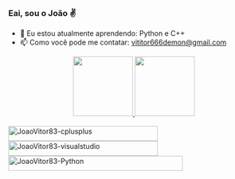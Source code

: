 ### Eai, sou o João ✌

- 🌱 Eu estou atualmente aprendendo: Python e C++
- 📫 Como você pode me contatar: vititor666demon@gmail.com

<div align="center">
  <a href="https://github.com/JoaoVitor83">
  <img height="120em" src="https://github-readme-stats.vercel.app/api?username=JoaoVitor83&show_icons=true&theme=white&include_all_commits=true&count_private=true"/>
  <img height="120em" src="https://github-readme-stats.vercel.app/api/top-langs/?username=JoaoVitor83&layout=compact&langs_count=7&theme=white"/>
</div>
<div style="display: inline_block"><br>
<img align="center" alt="JoaoVitor83-cplusplus" height="30" width="300" src="https://cdn.jsdelivr.net/gh/devicons/devicon/icons/cplusplus/cplusplus-original.svg" />
<img align="middle" alt="JoaoVitor83-visualstudio" height="30" width="300" src="https://cdn.jsdelivr.net/gh/devicons/devicon/icons/visualstudio/visualstudio-plain.svg" />
<img align="center" alt="JoaoVitor83-Python" height="30" width="350" src="https://cdn.jsdelivr.net/gh/devicons/devicon/icons/python/python-original.svg" />
</div>
